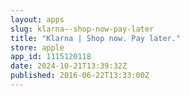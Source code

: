 ```yaml
---
layout: apps
slug: klarna--shop-now-pay-later
title: "Klarna | Shop now. Pay later."
store: apple
app_id: 1115120118
date: 2024-10-21T13:39:32Z
published: 2016-06-22T13:33:00Z
---
```

